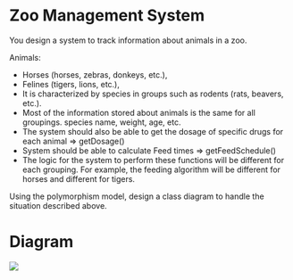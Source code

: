 # Zoo Management System
You design a system to track information about animals in a zoo.

Animals:
- Horses (horses, zebras, donkeys, etc.),
- Felines (tigers, lions, etc.),
- It is characterized by species in groups such as rodents (rats, beavers, etc.).
- Most of the information stored about animals is the same for all groupings.
species name, weight, age, etc.
- The system should also be able to get the dosage of specific drugs for each animal => getDosage()
- System should be able to calculate Feed times => getFeedSchedule()
- The logic for the system to perform these functions will be different for each grouping. For example, the feeding algorithm will be different for horses and different for tigers.

Using the polymorphism model, design a class diagram to handle the situation described above.

# Diagram

![](/Hw01_ZooManagementSystem/ZooManagementSystem.png)
